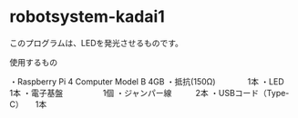 # robotsystem-kadai1

このプログラムは、LEDを発光させるものです。

使用するもの

・Raspberry Pi 4 Computer Model B 4GB
・抵抗(150Ω)　　　　1本
・LED　　　　　　　1本
・電子基盤　　　　　1個
・ジャンパー線　　　2本
・USBコード（Type-C）　　1本



